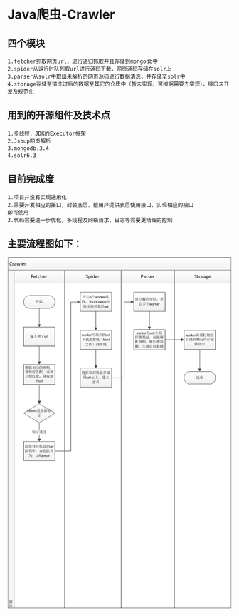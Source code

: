 # Java爬虫-Crawler
## 四个模块
    1.fetcher抓取网页url，进行递归抓取并且存储到mongodb中
    2.spider从运行时队列取url进行源码下载，网页源码存储在solr上
    3.parser从solr中取出未解析的网页源码进行数据清洗，并存储至solr中
    4.storage存储至清洗过后的数据至其它的介质中（暂未实现，可根据需要去实现），接口未开发及规范化

## 用到的开源组件及技术点
    1.多线程，JDK的Executor框架
    2.Jsoup网页解析
    3.mongodb.3.4
    4.solr6.3

## 目前完成度
    1.项目并没有实现通用化
    2.需要开发相应的接口，封装底层，给用户提供表层使用接口，实现相应的接口
    即可使用
    3.代码需要进一步优化，多线程及网络请求，日志等需要更精细的控制

## 主要流程图如下：
![流程图及四大模块](https://raw.githubusercontent.com/yummykang/res/master/process.png)